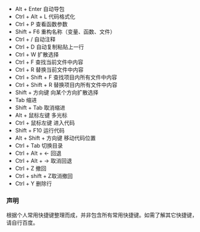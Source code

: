 - Alt + Enter 自动导包
- Ctrl + Alt + L 代码格式化
- Ctrl + P 查看函数参数
- Shift + F6 重构名称（变量、函数、文件）
- Ctrl + / 自动注释
- Ctrl + D 自动复制粘贴上一行
- Ctrl + W 扩散选择
- Ctrl + F 查找当前文件中内容
- Ctrl + R 替换当前文件中内容
- Ctrl + Shift + F 查找项目内所有文件中内容
- Ctrl + Shift + R 替换项目内所有文件中内容
- Shift + 方向键 向某个方向扩散选择
- Tab 缩进
- Shift + Tab 取消缩进
- Alt + 鼠标左键 多光标
- Ctrl + 鼠标左键 进入代码
- Shift + F10 运行代码
- Alt + Shift + 方向键 移动代码位置
- Ctrl + Tab 切换目录
- Ctrl + Alt +  <- 回退
- Ctrl + Alt +  -> 取消回退
- Ctrl  + Z 撤回
- Ctrl + shift + Z取消撤回
- Ctrl + Y 删除行

### 声明

根据个人常用快捷键整理而成，并非包含所有常用快捷键。如需了解其它快捷键，请自行百度。
